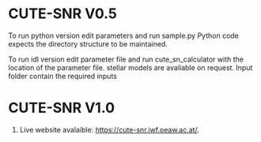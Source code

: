 # CUTE-SNR V0.5
To run python version
edit parameters and run sample.py
Python code expects the directory structure to be maintained. 


To run idl version
edit parameter file and run cute_sn_calculator with the location of the parameter file.
stellar models are avaliable on request.
Input folder contain the required inputs

# CUTE-SNR V1.0 

1. Live website avalaible: https://cute-snr.iwf.oeaw.ac.at/.


